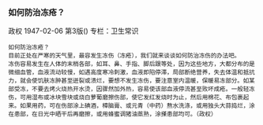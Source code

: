 ### 如何防治冻疮？
政权
1947-02-06
第3版()
专栏：卫生常识

    如何防治冻疮？
    目前正处在严寒的天气里，最容发生冻伤（冻疮），我们就来谈谈如何防治冻伤的办法吧。
    冻伤容易发生在人体的末梢各部，如耳、鼻、手指、脚后跟等处，因为这些地方，大都分布的是微细血管，血液流动较慢，如遇高度寒冷刺激，血液即陷停滞，局部断绝营养，失去体温和抵抗力，就会使饥肤冻肿甚至迸裂或溃烂，要想不发生冻伤，要注意室内温暖，保暖易冻部分。如某部受冻，不要去烤火烧热开水烫，因骤然加外热，容易使该部血液停流甚至败坏成疮。一般轻冻伤，可用湿布或冰块雪块或烧白萝葡磨擦伤部，使它发红发烧时为止，然后用棉花、布包裹起来。如果用药，可在伤部涂上碘酒，樟脑膏、或元青（中药）熬水洗涤，或用独头大蒜捣烂，涂在患部，在日光中晒干后再磨擦，或用蜂蜜调猪油蒸熟，涂搽患部均可。（政权）
